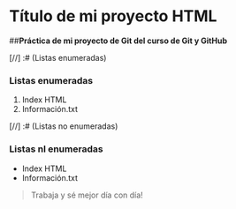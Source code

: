 # Título de mi proyecto HTML
##**Práctica de mi proyecto de Git del curso de Git y GitHub**

[//] :# (Listas enumeradas)  

### Listas enumeradas
1. Index HTML
2. Información.txt

[//] :# (Listas no enumeradas)  

### Listas nl enumeradas
* Index HTML
* Información.txt

>Trabaja y sé mejor día con día!